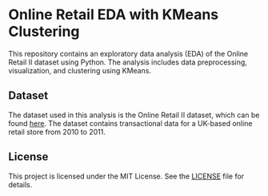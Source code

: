 # Online Retail EDA with KMeans Clustering

This repository contains an exploratory data analysis (EDA) of the Online Retail II dataset using Python. The analysis includes data preprocessing, visualization, and clustering using KMeans.

## Dataset

The dataset used in this analysis is the Online Retail II dataset, which can be found [here](https://archive.ics.uci.edu/dataset/502/online+retail+ii). The dataset contains transactional data for a UK-based online retail store from 2010 to 2011.

## License

This project is licensed under the MIT License. See the [LICENSE](LICENSE) file for details.
